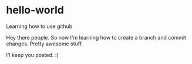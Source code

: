 # hello-world
Learning how to use github

Hey there people. So now I'm learning how to create a branch and commit changes. Pretty awesome stuff.

I'l keep you posted. :)
